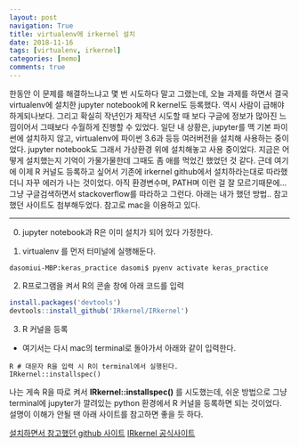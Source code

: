 ```yaml
---
layout: post
navigation: True
title: virtualenv에 irkernel 설치
date: 2018-11-16
tags: [virtualenv, irkernel]
categories: [memo]
comments: true
---
```


한동안 이 문제를 해결하느냐고 몇 번 시도하다 말고 그랬는데, 오늘 과제를 하면서 결국 virtualenv에 설치한 jupyter notebook에 R kernel도 등록했다.
역시 사람이 급해야 하게되나보다. 그리고 확실히 작년인가 제작년 시도할 때 보다 구글에 정보가 많아진 느낌이어서 그때보다 수월하게 진행할 수 있었다.
일단 내 상황은,
jupyter를 맥 기본 파이썬에 설치하지 않고, virtualenv에 파이썬 3.6과 등등 여러버전을 설치해 사용하는 중이었다.
jupyter notebook도 그래서 가상환경 위에 설치해놓고 사용 중이었다. 지금은 어떻게 설치했는지 기억이 가물가물한데 그때도 좀 애를 먹었긴 했었던 것 같다.
근데 여기에 이제 R 커널도 등록하고 싶어서 기존에 irkernel github에서 설치하라는대로 따라했더니 자꾸 에러가 나는 것이었다.
아직 환경변수며, PATH며 이런 걸 잘 모르기때문에... 그냥 구글검색하면서 stackoverflow를 따라하고 그런다.
아래는 내가 했던 방법.. 참고했던 사이트도 첨부해두었다.
참고로 mac을 이용하고 있다.

---
0. jupyter notebook과 R은 이미 설치가 되어 있다 가정한다.


1. virtualenv 를 먼저 터미널에 실행해둔다.

~~~ shell
dasomiui-MBP:keras_practice dasomi$ pyenv activate keras_practice
~~~

2. R프로그램을 켜서 R의 콘솔 창에 아래 코드를 입력
~~~ R
install.packages('devtools')
devtools::install_github('IRkernel/IRkernel')
~~~

3. R 커널을 등록
- 여기서는 다시 mac의 terminal로 돌아가서 아래와 같이 입력한다.
~~~
R # 대문자 R을 입력 시 R이 terminal에서 실행된다.
IRkernel::installspec()
~~~

나는 게속 R을 따로 켜서 **IRkernel::installspec()** 를 시도했는데,
쉬운 방법으로 그냥 terminal에 jupyter가 깔려있는 python 환경에서 R 커널을 등록하면 되는 것이었다. 설명이 이해가 안될 땐 아래 사이트를 참고하면 좋을 듯 하다.


[설치하면서 참고했던 github 사이트](https://github.com/IRkernel/IRkernel/issues/499)
[IRkernel 공식사이트](https://irkernel.github.io/installation/)

